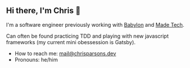 ## Hi there, I'm Chris 👋

I'm a software engineer previously working with [Babylon](https://www.babylonhealth.com/en-gb) and [Made Tech](https://github.com/madetech).

Can often be found practicing TDD and playing with new javascript frameworks (my current mini obessession is Gatsby).

- How to reach me: mail@chrisparsons.dev
- Pronouns: he/him
